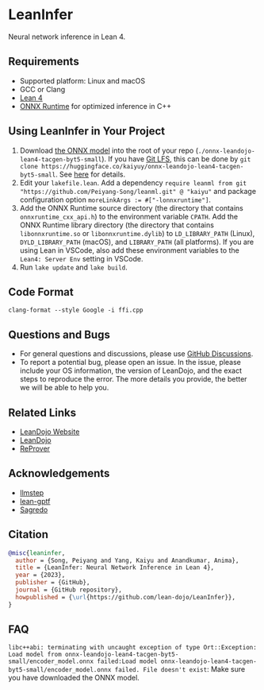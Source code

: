 LeanInfer
=========

Neural network inference in Lean 4.


## Requirements

* Supported platform: Linux and macOS
* GCC or Clang
* [Lean 4](https://leanprover.github.io/lean4/doc/quickstart.html)
* [ONNX Runtime](https://github.com/microsoft/onnxruntime/releases) for optimized inference in C++


## Using LeanInfer in Your Project

1. Download [the ONNX model](https://huggingface.co/kaiyuy/onnx-leandojo-lean4-tacgen-byt5-small) into the root of your repo (`./onnx-leandojo-lean4-tacgen-byt5-small`). If you have [Git LFS](https://git-lfs.com/), this can be done by `git clone https://huggingface.co/kaiyuy/onnx-leandojo-lean4-tacgen-byt5-small`. See [here](https://huggingface.co/docs/hub/models-downloading) for details.
1. Edit your `lakefile.lean`. Add a dependency `require leanml from git "https://github.com/Peiyang-Song/leanml.git" @ "kaiyu"` and package configuration option `moreLinkArgs := #["-lonnxruntime"]`.
1. Add the ONNX Runtime source directory (the directory that contains `onnxruntime_cxx_api.h`) to the environment variable `CPATH`. Add the ONNX Runtime library directory (the directory that contains `libonnxruntime.so` or `libonnxruntime.dylib`) to `LD_LIBRARY_PATH` (Linux), `DYLD_LIBRARY_PATH` (macOS), and `LIBRARY_PATH` (all platforms). If you are using Lean in VSCode, also add these environment variables to the `Lean4: Server Env` setting in VSCode. 
1. Run `lake update` and `lake build`.


## Code Format

`clang-format --style Google -i ffi.cpp`



## Questions and Bugs

* For general questions and discussions, please use [GitHub Discussions](https://github.com/lean-dojo/LeanInfer/discussions).  
* To report a potential bug, please open an issue. In the issue, please include your OS information, the version of LeanDojo, and the exact steps to reproduce the error. The more details you provide, the better we will be able to help you. 


## Related Links

* [LeanDojo Website](https://leandojo.org/)
* [LeanDojo](https://github.com/lean-dojo/LeanDojo) 
* [ReProver](https://github.com/lean-dojo/ReProver)


## Acknowledgements

* [llmstep](https://github.com/wellecks/llmstep)
* [lean-gptf](https://github.com/jesse-michael-han/lean-gptf)
* [Sagredo](https://www.youtube.com/watch?v=CEwRMT0GpKo)



## Citation

```bibtex
@misc{leaninfer,
  author = {Song, Peiyang and Yang, Kaiyu and Anandkumar, Anima},
  title = {LeanInfer: Neural Network Inference in Lean 4},
  year = {2023},
  publisher = {GitHub},
  journal = {GitHub repository},
  howpublished = {\url{https://github.com/lean-dojo/LeanInfer}},
}
```


## FAQ

`libc++abi: terminating with uncaught exception of type Ort::Exception: Load model from onnx-leandojo-lean4-tacgen-byt5-small/encoder_model.onnx failed:Load model onnx-leandojo-lean4-tacgen-byt5-small/encoder_model.onnx failed. File doesn't exist`: Make sure you have downloaded the ONNX model.